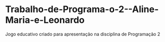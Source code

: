 # Trabalho-de-Programa-o-2--Aline-Maria-e-Leonardo
Jogo educativo criado para apresentação na disciplina de Programação 2
